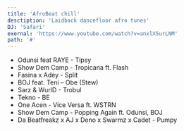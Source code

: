 ```yaml
---
title: 'AfroBeat chill'
desctiption: 'Laidback dancefloor afro tunes'
DJ: 'Safari'
exernal: 'https://www.youtube.com/watch?v=anxlX5urLNM'
path: '#'
---
```


- Odunsi feat RAYE - Tipsy
- Show Dem Camp - Tropicana ft. Flash
- Fasina x Adey - Split
- BOJ feat. Teni – Obe (Stew)
- Sarz & WurlD - Trobul
- Tekno - BE
- One Acen - Vice Versa ft. WSTRN
- Show Dem Camp - Popping Again ft. Odunsi, BOJ
- Da Beatfreakz x AJ x Deno x Swarmz x Cadet - Pumpy
